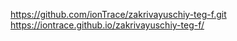 https://github.com/ionTrace/zakrivayuschiy-teg-f.git
https://iontrace.github.io/zakrivayuschiy-teg-f/

